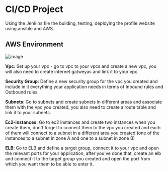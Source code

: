 # CI/CD Project

Using the Jenkins.file the building, testing, deploying the profile website using ansible and AWS. <br />

## AWS Environment
![image]((https://github.com/yotamdavid/profile_wabsite/blob/8bd09de2c3dde6190e947283ee94037998f318dd/aws-env.jpg))

**Vpc**: Set up your vpc - go to vpc to your vpcs and create a new vpc, you will also need to create internet gatweyas and link it to your vpc.

**Security Group**: Define a new security group for the vpc you created and include in it everything your application needs in terms of Inbound rules and Outbound rules.

**Subnets**: Go to subnets and create subnets in different areas and associate them with the vpc you created, you also need to create a route table and link it to your subnets.

**Ec2-instances**: Go to ec2 instances and create two instances when you create them, don't forget to connect them to the vpc you created and each of them will connect to a subnet in a different area you created (one of the instances to a subnet in zone A and one to a subnet in zone B)

**ELB**: Go to ELB and define a target group, connect it to your vpc and open the relevant ports for your application, after you've done that, create an elb and connect it to the target group you created and open the port from which you want them to be able to enter it.

